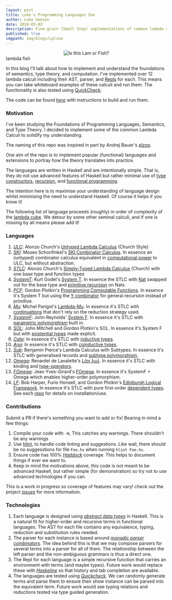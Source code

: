```yaml
---
layout: post
title: Luke's Programming Languages Zoo
author: Luke Geeson
date: 2018-03-03
description: Fine-grain (Small Step) implementations of common lambda calculi in Haskell.
published: true
imgpath: img/blogs/Lplzoo
---
```


<div class="img_row">
	<center>
	<img class="two" src="{{ site.baseurl }}/{{ page.imgpath }}/lambdafish.jpg" alt="Is this Lam or Fish?" title="lambda fish"/>
	</center>
</div>
<div class="col three caption">
	lambda fish
</div>


In this blog I'll talk about how to implement and understand the foundations of semantics, type theory, and computation. I've implemented over 12 lambda calculi including their AST, parser, and [Repls](https://en.wikipedia.org/wiki/Read%E2%80%93eval%E2%80%93print_loop) for each. This means you can take whiteboard examples of these calculi and run them. The functionality is also tested using [QuickCheck](http://hackage.haskell.org/package/QuickCheck).

The code can be found [_here_](https://github.com/lukeg101/lplzoo/) with instructions to build and run them. 

### Motivation

I've been studying the Foundations of Programming Languages, Semantics, and Type Theory. I decided to implement some of the common Lambda Calculi to solidify my understanding. 

The naming of this repo was inspired in part by Andrej Bauer's [plzoo](https://github.com/andrejbauer/plzoo).

One aim of the repo is to implement popular (functional) languages and extensions to portray how the theory translates into practice. 

The languages are written in Haskell and are intentionally simple. That is, they do not use advanced features of Haskell but rather minimal use of [type constructors](https://en.wikipedia.org/wiki/Algebraic_data_type), [recursion](https://www.google.co.uk/search?ei=MbCyWrPmOeWWgAbLr4TwCg&q=recursion&oq=recursion&gs_l=psy-ab.3..35i39k1l2j0i67k1l8.6142.7685.0.7949.10.7.0.0.0.0.543.543.5-1.1.0....0...1c.1.64.psy-ab..9.1.541.0...0.9MwCQCbDFwA), and [functional programming](https://learnxinyminutes.com/docs/haskell/). 

The intention here is to maximise your understanding of language design whilst minimising the need to understand Haskell. Of course it helps if you know it!

The following list of language proceeds (roughly) in order of complexity of the [lambda cube](https://en.wikipedia.org/wiki/Lambda_cube). We detour by some other seminal calculi, and if one is missing by all means please add it!

### Languages

1. [_ULC_](https://github.com/lukeg101/lplzoo/tree/master/ULC): Alonzo Church's [Untyped Lambda Calculus](https://en.wikipedia.org/wiki/Lambda_calculus) (Church Style)
2. [_SKI_](https://github.com/lukeg101/lplzoo/tree/master/SKI/): Moses Schonfinkel's [SKI Combinator Calculus](https://en.wikipedia.org/wiki/SKI_combinator_calculus). In essence an (untyped) combinator calculus equivalent in [computational power](https://en.wikipedia.org/wiki/Turing_completeness) to ULC, but without abstraction.
3. [_STLC_](https://github.com/lukeg101/lplzoo/tree/master/STLC/): Alonzo Church's [Simply-Typed Lambda Calculus](https://en.wikipedia.org/wiki/Simply_typed_lambda_calculus) (Church) with one base type and function types
4. [_SystemT_](https://github.com/lukeg101/lplzoo/tree/master/SystemT/): Kurt Godel's [System T](https://en.wikipedia.org/wiki/Dialectica_interpretation). In essence the STLC with [Nat](https://wiki.haskell.org/Peano_numbers) swapped out for the base type and [primitive recursion](https://www.quora.com/What-is-primitive-recursion) on Nats.
5. [_PCF_](https://github.com/lukeg101/lplzoo/tree/master/PCF/): Gordon Plotkin's [Programming Computable Functions](http://www.cs.bham.ac.uk/~axj/pub/papers/Jung-2014-Teaching-denotational-semantics.pdf). In essence it's System T but using the [Y combinator](https://en.wikipedia.org/wiki/Fixed-point_combinator#Fixed_point_combinators_in_lambda_calculus) for general recursion instead of primitive.
6. [_Mu_](https://github.com/lukeg101/lplzoo/tree/master/Mu/): Michel Parigot's [Lambda-Mu](https://www.cs.ru.nl/~freek/courses/tt-2011/papers/parigot.pdf). In essence it's STLC with [continuations](https://en.wikipedia.org/wiki/Continuation) that don't rely on the reduction strategy used.
7. [_SystemF_](https://github.com/lukeg101/lplzoo/tree/master/SystemF/): John Reynolds' [System F](https://en.wikipedia.org/wiki/System_F). In essence it's STLC with [parametric polymorphism](https://en.wikipedia.org/wiki/Parametric_polymorphism) built in.
8. [_SOL_](https://github.com/lukeg101/lplzoo/tree/master/SOL/): John Mitchell and Gordon Plotkin's SOL. In essence it's System F but with [existential types](https://medium.com/@stephenebly/an-introduction-to-existential-types-25c130ba61a4) made explicit.
9. [_Cata_](https://github.com/lukeg101/lplzoo/tree/master/Cata/): In essence it's STLC with [inductive types](https://en.wikipedia.org/wiki/Inductive_type). 
10. [_Ana_](https://github.com/lukeg101/lplzoo/tree/master/Ana/): In essence it's STLC with [coinductive types](https://en.wikipedia.org/wiki/Coinduction).
11. [_Sub_](https://github.com/lukeg101/lplzoo/tree/master/Sub/): Benjamin Pierce's Lambda Calculus with Subtypes. In essence it's STLC with generalised records and [subtype polymorphism](https://en.wikipedia.org/wiki/Subtyping).
12. [_Omega_](https://github.com/lukeg101/lplzoo/tree/master/Omega/): Renardel de Lavalette's [L(or λω)](https://core.ac.uk/download/pdf/82628447.pdf). In essence it's STLC with kinding and [type-operators](https://en.wikipedia.org/wiki/Type_constructor).
13. [_FOmega_](https://github.com/lukeg101/lplzoo/tree/master/FOmega/): Jean Yves-Girard's [FOmega](https://en.wikipedia.org/wiki/Lambda_cube). In essence it's SystemF + Omega which enables higher-order polymorphism.
14. [_LF_](https://github.com/lukeg101/lplzoo/tree/master/LF): Bob Harper, Furio Honsell, and Gordon Plotkin's [Edinburgh Logical Framework](https://dl.acm.org/citation.cfm?id=138060). In essence it's STLC with pure first-order [dependent types](https://en.wikipedia.org/wiki/Dependent_type).
See each [repo](https://github.com/lukeg101/lplzoo/) for details on installation/use.

### Contributions
Submit a PR if there's something you want to add or fix! Bearing in mind a few things:
1. Compile your code with `-W`, This catches any warnings. There shouldn't be any warnings 
2. Use [hlint](http://hackage.haskell.org/package/hlint), to handle code linting and suggestions. Like wall, there should be no suggesstions for file `Foo.hs` when running `hlint Foo.hs`.
3. Ensure code has 100% [_Haddock_](https://www.haskell.org/haddock/) coverage. This helps to document things if ever we want to.
4. Keep in mind the motivations above, this code is not meant to be advanced Haskell, but rather simple (for demonstration) so try not to use advanced technologies if you can.

This is a work in progress so coverage of features may vary! check out the project [_issues_](https://github.com/lukeg101/lplzoo/projects) for more information.

### Technologies

1. Each language is designed using [_abstract data types_](https://stackoverflow.com/questions/10267084/what-is-adt-abstract-data-type) in Haskell. This is a natural fit for higher-order and recursive terms in functional languages. The AST for each file contains any equivalence, typing, reduction and substitution rules needed.
2. The parser for each instance is based around [_monadic parser combinators_](https://en.wikipedia.org/wiki/Parser_combinator). The idea behind this is that we may compose parsers for several terms into a parser for all of them. The relationship between the left parser and the non-ambiguous grammars is thus a direct one.
3. The Repl for each language is a simple recursive function that carries an environment with terms (and maybe types). Future work would replace these with [_Haskeline_](http://hackage.haskell.org/package/haskeline) so that history and tab completion are available.
4. The languages are tested using [_Quickcheck_](http://hackage.haskell.org/package/QuickCheck). We can randomly generate terms and parse them to ensure their show instance can be parsed into the equivalent term. Future work would see typing relations and reductions tested via type guided generation.

